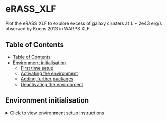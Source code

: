 # eRASS_XLF
Plot the eRASS XLF to explore excess of galaxy clusters at L ~ 2e43 erg/s observed by Koens 2013 in WARPS XLF

## Table of Contents

- [Table of Contents](#table-of-contents)
- [Environment initialisation](#environment-initialisation)
  - [First time setup](#first-time-setup)
  - [Activating the environment](#activating-the-environment)
  - [Adding further packages](#adding-further-packages)
  - [Deactivating the environment](#deactivating-the-environment)

## Environment initialisation

<details>
<summary>Click to view environment setup instructions</summary>

### First time setup

First we need to create the conda environment using the conda environment.yml config file

```bash
conda env create -f environment.yml 
```

### Activating the environment

Once the environment has been created, you need to activate

```bash
conda activate eRASS_XLF
```

### Adding further packages

These can be installed to the activated environment using the terminal (emcee example below), and remember to update environment.yml and git commit for future reference.

```bash
conda install -c conda-forge emcee
```

### Deactivating the environment

```bash
conda deactivate 
```

</details>
